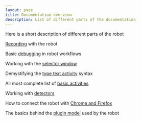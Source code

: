 ```yaml
---
layout: page
title: Documentation overview
description: List of different parts of the documentation
---
```

Here is a short description of different parts of the robot

[Recording](recording) with the robot

Basic [debugging](debugging) in robot workflows

Working with the [selector window](selector-window)

Demystifying the [type text activity](typetext-syntax.md) syntax 

All most complete list of [basic activities](activities)

Working with [detectors](detectors)

How to connect the robot with [Chrome and Firefox](nativemessaging)

The basics behind the [plugin model](plugin-model) used by the robot

